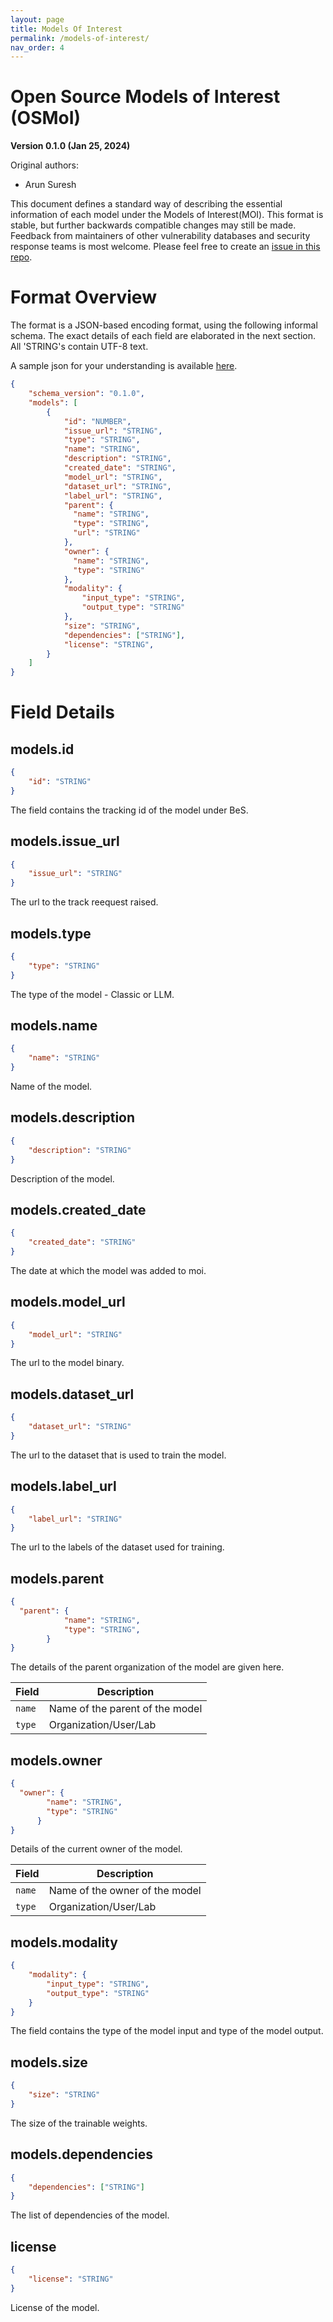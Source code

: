 ```yaml
---
layout: page
title: Models Of Interest
permalink: /models-of-interest/
nav_order: 4
---
```



# Open Source Models of Interest (OSMoI)

**Version 0.1.0 (Jan 25, 2024)**

Original authors:
- Arun Suresh

This document defines a standard way of describing the essential information of each model under the Models of Interest(MOI).
This format is stable, but further backwards compatible changes may still be made.
Feedback from maintainers of other vulnerability databases and security response teams
is most welcome. Please feel free to create an [issue in this repo](https://github.com/Be-Secure/bes-schema/issues/new).

# Format Overview

The format is a JSON-based encoding format, using the following informal schema.
The exact details of each field are elaborated in the next section. All 'STRING's
contain UTF-8 text.

A sample json for your understanding is available
[here](../example/moi-report-schema-sample.json).

```json
{
    "schema_version": "0.1.0",
    "models": [
        {
            "id": "NUMBER",
            "issue_url": "STRING",
            "type": "STRING",
            "name": "STRING",
            "description": "STRING",
            "created_date": "STRING",
            "model_url": "STRING",
            "dataset_url": "STRING",
            "label_url": "STRING",
            "parent": {
              "name": "STRING",
              "type": "STRING",
              "url": "STRING"
            },
            "owner": {
              "name": "STRING",
              "type": "STRING"
            },
            "modality": {
                "input_type": "STRING",
                "output_type": "STRING"
            },
            "size": "STRING",
            "dependencies": ["STRING"],
            "license": "STRING",
        }
    ]
}
```

# Field Details

## models.id

```json
{
    "id": "STRING"
}
```

The field contains the tracking id of the model under BeS.

## models.issue_url

```json
{
    "issue_url": "STRING"
}
```

The url to the track reequest raised.

## models.type

```json
{
    "type": "STRING"
}
```

The type of the model - Classic or LLM.

## models.name

```json
{
    "name": "STRING"
}
```

Name of the model.

## models.description

```json
{
    "description": "STRING"
}
```

Description of the model.

## models.created_date

```json
{
    "created_date": "STRING"
}
```

The date at which the model was added to moi.

## models.model_url

```json
{
    "model_url": "STRING"
}
```

The url to the model binary.

## models.dataset_url

```json
{
    "dataset_url": "STRING"
}
```

The url to the dataset that is used to train the model.

## models.label_url

```json
{
    "label_url": "STRING"
}
```

The url to the labels of the dataset used for training.

## models.parent

```json
{
  "parent": {
            "name": "STRING",
            "type": "STRING",
        }
}
```

The details of the parent organization of the model are given here.

<table>
  <thead>
    <tr>
      <th>Field</th>
      <th>Description</th>
    </tr>
  </thead>
  <tbody>
    <tr>
      <td><code>name</code></td>
      <td>
       Name of the parent of the model
      </td>
    </tr>
    <tr>
      <td><code>type</code></td>
      <td>
        Organization/User/Lab
      </td>
    </tr>
  </tbody>
</table>

## models.owner

```json
{
  "owner": {
        "name": "STRING",
        "type": "STRING"
      }
}
```

Details of the current owner of the model.

<table>
  <thead>
    <tr>
      <th>Field</th>
      <th>Description</th>
    </tr>
  </thead>
  <tbody>
    <tr>
      <td><code>name</code></td>
      <td>
       Name of the owner of the model
      </td>
    </tr>
    <tr>
      <td><code>type</code></td>
      <td>
        Organization/User/Lab
      </td>
    </tr>
  </tbody>
</table>

## models.modality

```json
{
    "modality": {
        "input_type": "STRING",
        "output_type": "STRING"
    }
}
```

The field contains the type of the model input and type of the model output.

## models.size

```json
{
    "size": "STRING"
}
```

The size of the trainable weights.

## models.dependencies

```json
{
    "dependencies": ["STRING"]
}
```
The list of dependencies of the model.

## license

```json
{
    "license": "STRING"
}
```

License of the model.
